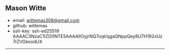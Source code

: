 ## Mason Witte

* email: wittemas308@gmail.com
* github: wittemas
* ssh-key: ssh-ed25519 AAAAC3NzaC1lZDI1NTE5AAAAIIOyjrNQ7oqt/qgaQNppQey8U7H192xUz7rZVGkoodUX


---
